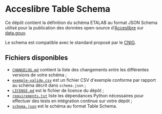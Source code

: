 # Acceslibre Table Schema

Ce dépôt contient la définition du schéma ETALAB au format JSON Schema utilisé pour la publication des données open-source d'[Acceslibre](https://acceslibre.beta.gouv.fr) sur [data.gouv](https://data.gouv.fr).

Le schema est compatible avec le standard proposé par le [CNIG](http://cnig.gouv.fr/).

## Fichiers disponibles

- [`CHANGELOG.md`](CHANGELOG.md) contient la liste des changements entre les différentes versions de votre schéma ;
- [`exemple-valide.csv`](exemple-valide.csv) est un fichier CSV d'exemple conforme par rapport au schéma décrit dans `schema.json` ;
- [`LICENSE.md`](LICENSE.md) est le fichier de licence du dépôt ;
- [`requirements.txt`](requirements.txt) liste les dépendances Python nécessaires pour effectuer des tests en intégration continue sur votre dépôt ;
- [`schema.json`](schema.json) est le schéma au format Table Schema.
